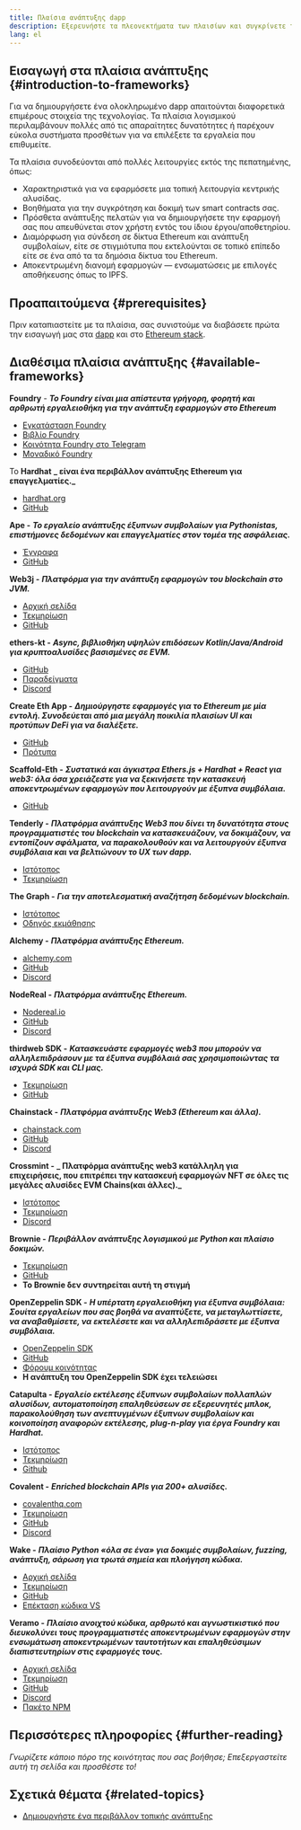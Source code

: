 ```yaml
---
title: Πλαίσια ανάπτυξης dapp
description: Εξερευνήστε τα πλεονεκτήματα των πλαισίων και συγκρίνετε τις διαθέσιμες επιλογές.
lang: el
---
```


## Εισαγωγή στα πλαίσια ανάπτυξης {#introduction-to-frameworks}

Για να δημιουργήσετε ένα ολοκληρωμένο dapp απαιτούνται διαφορετικά επιμέρους στοιχεία της τεχνολογίας. Τα πλαίσια λογισμικού περιλαμβάνουν πολλές από τις απαραίτητες δυνατότητες ή παρέχουν εύκολα συστήματα προσθέτων για να επιλέξετε τα εργαλεία που επιθυμείτε.

Τα πλαίσια συνοδεύονται από πολλές λειτουργίες εκτός της πεπατημένης, όπως:

- Χαρακτηριστικά για να εφαρμόσετε μια τοπική λειτουργία κεντρικής αλυσίδας.
- Βοηθήματα για την συγκρότηση και δοκιμή των smart contracts σας.
- Πρόσθετα ανάπτυξης πελατών για να δημιουργήσετε την εφαρμογή σας που απευθύνεται στον χρήστη εντός του ίδιου έργου/αποθετηρίου.
- Διαμόρφωση για σύνδεση σε δίκτυα Ethereum και ανάπτυξη συμβολαίων, είτε σε στιγμιότυπα που εκτελούνται σε τοπικό επίπεδο είτε σε ένα από τα τα δημόσια δίκτυα του Ethereum.
- Αποκεντρωμένη διανομή εφαρμογών — ενσωματώσεις με επιλογές αποθήκευσης όπως το IPFS.

## Προαπαιτούμενα {#prerequisites}

Πριν καταπιαστείτε με τα πλαίσια, σας συνιστούμε να διαβάσετε πρώτα την εισαγωγή μας στα [dapp](/developers/docs/dapps/) και στο [Ethereum stack](/developers/docs/ethereum-stack/).

## Διαθέσιμα πλαίσια ανάπτυξης {#available-frameworks}

**Foundry** - **_Το Foundry είναι μια απίστευτα γρήγορη, φορητή και αρθρωτή εργαλειοθήκη για την ανάπτυξη εφαρμογών στο Ethereum_**

- [Εγκατάσταση Foundry](https://book.getfoundry.sh/)
- [Βιβλίο Foundry](https://book.getfoundry.sh/)
- [Κοινότητα Foundry στο Telegram](https://t.me/foundry_support)
- [Μοναδικό Foundry](https://github.com/crisgarner/awesome-foundry)

Το **Hardhat** **_ είναι ένα περιβάλλον ανάπτυξης Ethereum για επαγγελματίες._**

- [hardhat.org](https://hardhat.org)
- [GitHub](https://github.com/nomiclabs/hardhat)

**Ape -** **_Το εργαλείο ανάπτυξης έξυπνων συμβολαίων για Pythonistas, επιστήμονες δεδομένων και επαγγελματίες στον τομέα της ασφάλειας._**

- [Έγγραφα](https://docs.apeworx.io/ape/stable/)
- [GitHub](https://github.com/ApeWorX/ape)

**Web3j -** **_Πλατφόρμα για την ανάπτυξη εφαρμογών του blockchain στο JVM._**

- [Αρχική σελίδα](https://www.web3labs.com/web3j-sdk)
- [Τεκμηρίωση](https://docs.web3j.io)
- [GitHub](https://github.com/web3j/web3j)

**ethers-kt -** **_Async, βιβλιοθήκη υψηλών επιδόσεων Kotlin/Java/Android για κρυπτοαλυσίδες βασισμένες σε EVM._**

- [GitHub](https://github.com/Kr1ptal/ethers-kt)
- [Παραδείγματα](https://github.com/Kr1ptal/ethers-kt/tree/master/examples)
- [Discord](https://discord.gg/rx35NzQGSb)

**Create Eth App -** **_Δημιούργηστε εφαρμογές για το Ethereum με μία εντολή. Συνοδεύεται από μια μεγάλη ποικιλία πλαισίων UI και προτύπων DeFi για να διαλέξετε._**

- [GitHub](https://github.com/paulrberg/create-eth-app)
- [Πρότυπα](https://github.com/PaulRBerg/create-eth-app/tree/develop/templates)

**Scaffold-Eth -** **_Συστατικά και άγκιστρα Ethers.js + Hardhat + React για web3: όλα όσα χρειάζεστε για να ξεκινήσετε την κατασκευή αποκεντρωμένων εφαρμογών που λειτουργούν με έξυπνα συμβόλαια._**

- [GitHub](https://github.com/scaffold-eth/scaffold-eth-2)

**Tenderly -** **_Πλατφόρμα ανάπτυξης Web3 που δίνει τη δυνατότητα στους προγραμματιστές του blockchain να κατασκευάζουν, να δοκιμάζουν, να εντοπίζουν σφάλματα, να παρακολουθούν και να λειτουργούν έξυπνα συμβόλαια και να βελτιώνουν το UX των dapp._**

- [Ιστότοπος](https://tenderly.co/)
- [Τεκμηρίωση](https://docs.tenderly.co/ethereum-development-practices)

**The Graph -** **_Για την αποτελεσματική αναζήτηση δεδομένων blockchain._**

- [Ιστότοπος](https://thegraph.com/)
- [Οδηγός εκμάθησης](/developers/tutorials/the-graph-fixing-web3-data-querying/)

**Alchemy -** **_Πλατφόρμα ανάπτυξης Ethereum._**

- [alchemy.com](https://www.alchemy.com/)
- [GitHub](https://github.com/alchemyplatform)
- [Discord](https://discord.com/invite/alchemyplatform)

**NodeReal -** **_Πλατφόρμα ανάπτυξης Ethereum._**

- [Nodereal.io](https://nodereal.io/)
- [GitHub](https://github.com/node-real)
- [Discord](https://discord.gg/V5k5gsuE)

**thirdweb SDK -** **_Κατασκευάστε εφαρμογές web3 που μπορούν να αλληλεπιδράσουν με τα έξυπνα συμβόλαιά σας χρησιμοποιώντας τα ισχυρά SDK και CLI μας._**

- [Τεκμηρίωση](https://portal.thirdweb.com/sdk/)
- [GitHub](https://github.com/thirdweb-dev/)

**Chainstack -** **_Πλατφόρμα ανάπτυξης Web3 (Ethereum και άλλα)._**

- [chainstack.com](https://www.chainstack.com/)
- [GitHub](https://github.com/chainstack)
- [Discord](https://discord.gg/BSb5zfp9AT)

**Crossmint -** **_ Πλατφόρμα ανάπτυξης web3 κατάλληλη για επιχειρήσεις, που επιτρέπει την κατασκευή εφαρμογών NFT σε όλες τις μεγάλες αλυσίδες EVM Chains(και άλλες)._**

- [Ιστότοπος](https://www.crossmint.com)
- [Τεκμηρίωση](https://docs.crossmint.com)
- [Discord](https://discord.com/invite/crossmint)

**Brownie -** **_Περιβάλλον ανάπτυξης λογισμικού με Python και πλαίσιο δοκιμών._**

- [Τεκμηρίωση](https://eth-brownie.readthedocs.io/en/latest/)
- [GitHub](https://github.com/eth-brownie/brownie)
- **Το Brownie δεν συντηρείται αυτή τη στιγμή**

**OpenZeppelin SDK -** **_Η υπέρτατη εργαλειοθήκη για έξυπνα συμβόλαια: Σουίτα εργαλείων που σας βοηθά να αναπτύξετε, να μεταγλωττίσετε, να αναβαθμίσετε, να εκτελέσετε και να αλληλεπιδράσετε με έξυπνα συμβόλαια._**

- [OpenZeppelin SDK](https://openzeppelin.com/sdk/)
- [GitHub](https://github.com/OpenZeppelin/openzeppelin-sdk)
- [Φόρουμ κοινότητας](https://forum.openzeppelin.com/c/support/17)
- **Η ανάπτυξη του OpenZeppelin SDK έχει τελειώσει**

**Catapulta -** **_Εργαλείο εκτέλεσης έξυπνων συμβολαίων πολλαπλών αλυσίδων, αυτοματοποίηση επαληθεύσεων σε εξερευνητές μπλοκ, παρακολούθηση των ανεπτυγμένων έξυπνων συμβολαίων και κοινοποίηση αναφορών εκτέλεσης, plug-n-play για έργα Foundry και Hardhat._**

- [Ιστότοπος](https://catapulta.sh/)
- [Τεκμηρίωση](https://catapulta.sh/docs)
- [Github](https://github.com/catapulta-sh)

**Covalent -** **_Enriched blockchain APIs για 200+ αλυσίδες._**

- [covalenthq.com](https://www.covalenthq.com/)
- [Τεκμηρίωση](https://www.covalenthq.com/docs/api/)
- [GitHub](https://github.com/covalenthq)
- [Discord](https://www.covalenthq.com/discord/)

**Wake -** **_Πλαίσιο Python «όλα σε ένα» για δοκιμές συμβολαίων, fuzzing, ανάπτυξη, σάρωση για τρωτά σημεία και πλοήγηση κώδικα._**

- [Αρχική σελίδα](https://getwake.io/)
- [Τεκμηρίωση](https://ackeeblockchain.com/wake/docs/latest/)
- [GitHub](https://github.com/Ackee-Blockchain/wake)
- [Επέκταση κώδικα VS](https://marketplace.visualstudio.com/items?itemName=AckeeBlockchain.tools-for-solidity)

**Veramo -** **_Πλαίσιο ανοιχτού κώδικα, αρθρωτό και αγνωστικιστικό που διευκολύνει τους προγραμματιστές αποκεντρωμένων εφαρμογών στην ενσωμάτωση αποκεντρωμένων ταυτοτήτων και επαληθεύσιμων διαπιστευτηρίων στις εφαρμογές τους._**

- [Αρχική σελίδα](https://veramo.io/)
- [Τεκμηρίωση](https://veramo.io/docs/basics/introduction)
- [GitHub](https://github.com/uport-project/veramo)
- [Discord](https://discord.com/invite/FRRBdjemHV)
- [Πακέτο NPM](https://www.npmjs.com/package/@veramo/core)

## Περισσότερες πληροφορίες {#further-reading}

_Γνωρίζετε κάποιο πόρο της κοινότητας που σας βοήθησε; Επεξεργαστείτε αυτή τη σελίδα και προσθέστε το!_

## Σχετικά θέματα {#related-topics}

- [Δημιουργήστε ένα περιβάλλον τοπικής ανάπτυξης](/developers/local-environment/)
